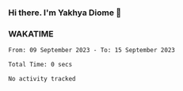 ### Hi there. I'm Yakhya Diome 👋

### WAKATIME
<!--START_SECTION:waka-->

```txt
From: 09 September 2023 - To: 15 September 2023

Total Time: 0 secs

No activity tracked
```

<!--END_SECTION:waka-->
